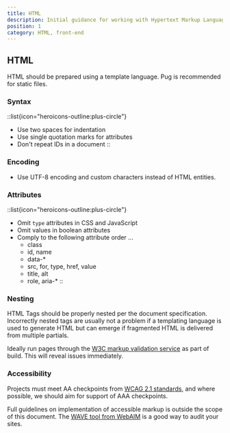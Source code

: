 ```yaml
---
title: HTML
description: Initial guidance for working with Hypertext Markup Language
position: 1
category: HTML, front-end
---
```


<!-- markdownlint-disable-file MD033 -->

## HTML

HTML should be prepared using a template language.
<nuxt-link to="/pug">Pug</nuxt-link> is recommended for static files.

### Syntax

::list{icon="heroicons-outline:plus-circle"}
- Use two spaces for indentation
- Use single quotation marks for attributes
- Don't repeat IDs in a document
::

### Encoding

- Use UTF-8 encoding and custom characters instead of HTML entities.

### Attributes

::list{icon="heroicons-outline:plus-circle"}
- Omit `type` attributes in CSS and JavaScript
- Omit values in boolean attributes
- Comply to the following attribute order ...
  - class
  - id, name
  - data-\*
  - src, for, type, href, value
  - title, alt
  - role, aria-\*
::

### Nesting

HTML Tags should be properly nested per the document specification.
Incorrectly nested tags are usually not a problem if a templating language
is used to generate HTML but can emerge if fragmented HTML is delivered from
multiple partials.

Ideally run pages through the [W3C markup validation service][w3c-validation]
as part of build. This will reveal issues immediately.

### Accessibility

Projects must meet AA checkpoints from
[WCAG 2.1 standards][wcag], and where possible, we should aim for support
of AAA checkpoints.

Full guidelines on implementation of accessible markup is outside the scope of
this document. The [WAVE tool from WebAIM][wave] is a good way to audit your sites.

[pug]: https://pugjs.org/api/getting-started.html
[w3c-validation]: https://validator.w3.org/
[wcag]: https://www.w3.org/TR/WCAG21/
[wave]: https://wave.webaim.org/extension/
